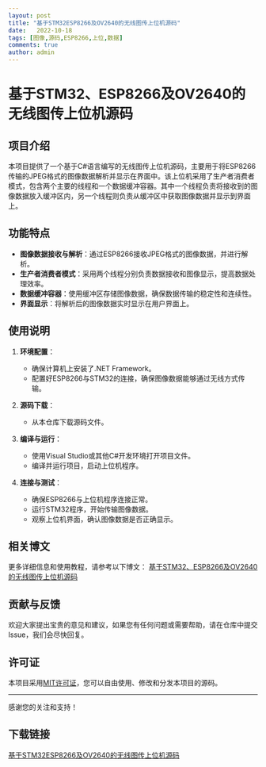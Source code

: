 ```yaml
---
layout: post
title: "基于STM32ESP8266及OV2640的无线图传上位机源码"
date:   2022-10-18
tags: [图像,源码,ESP8266,上位,数据]
comments: true
author: admin
---
```

# 基于STM32、ESP8266及OV2640的无线图传上位机源码

## 项目介绍

本项目提供了一个基于C#语言编写的无线图传上位机源码，主要用于将ESP8266传输的JPEG格式的图像数据解析并显示在界面中。该上位机采用了生产者消费者模式，包含两个主要的线程和一个数据缓冲容器。其中一个线程负责将接收到的图像数据放入缓冲区内，另一个线程则负责从缓冲区中获取图像数据并显示到界面上。

## 功能特点

- **图像数据接收与解析**：通过ESP8266接收JPEG格式的图像数据，并进行解析。
- **生产者消费者模式**：采用两个线程分别负责数据接收和图像显示，提高数据处理效率。
- **数据缓冲容器**：使用缓冲区存储图像数据，确保数据传输的稳定性和连续性。
- **界面显示**：将解析后的图像数据实时显示在用户界面上。

## 使用说明

1. **环境配置**：
   - 确保计算机上安装了.NET Framework。
   - 配置好ESP8266与STM32的连接，确保图像数据能够通过无线方式传输。

2. **源码下载**：
   - 从本仓库下载源码文件。

3. **编译与运行**：
   - 使用Visual Studio或其他C#开发环境打开项目文件。
   - 编译并运行项目，启动上位机程序。

4. **连接与测试**：
   - 确保ESP8266与上位机程序连接正常。
   - 运行STM32程序，开始传输图像数据。
   - 观察上位机界面，确认图像数据是否正确显示。

## 相关博文

更多详细信息和使用教程，请参考以下博文：
[基于STM32、ESP8266及OV2640的无线图传上位机源码](https://blog.csdn.net/sssxlxwbwz/article/details/124515267?spm=1001.2014.3001.5502)

## 贡献与反馈

欢迎大家提出宝贵的意见和建议，如果您有任何问题或需要帮助，请在仓库中提交Issue，我们会尽快回复。

## 许可证

本项目采用[MIT许可证](LICENSE)，您可以自由使用、修改和分发本项目的源码。

---

感谢您的关注和支持！

## 下载链接

[基于STM32ESP8266及OV2640的无线图传上位机源码](https://pan.quark.cn/s/06e8efc9d869)